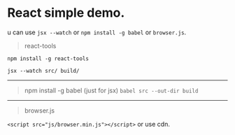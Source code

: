 # React simple demo.

u can use `jsx --watch` or `npm install -g babel` or `browser.js`.

>react-tools

`npm install -g react-tools`

`jsx --watch src/ build/`
***
>npm install -g babel
(just for jsx)
`babel src --out-dir build`
***
>browser.js

`<script src="js/browser.min.js"></script>` or use cdn.
